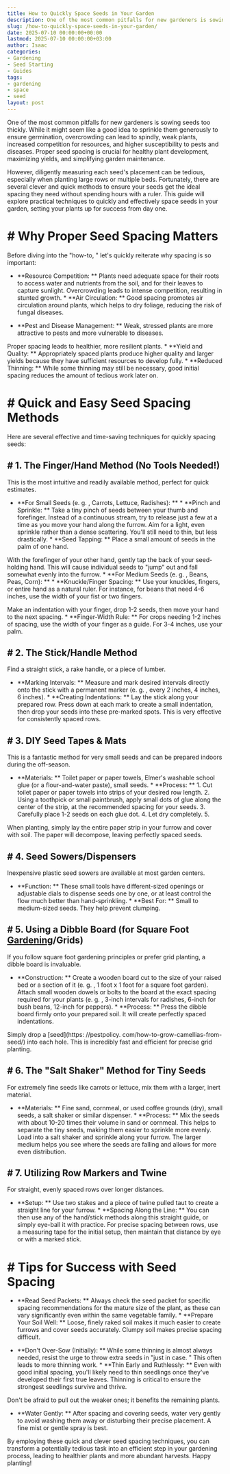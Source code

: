 ```yaml
---
title: How to Quickly Space Seeds in Your Garden
description: One of the most common pitfalls for new gardeners is sowing seeds too thickly. While it might seem like a good idea to sprinkle them generously to ensure...
slug: /how-to-quickly-space-seeds-in-your-garden/
date: 2025-07-10 00:00:00+00:00
lastmod: 2025-07-10 00:00:00+03:00
author: Isaac
categories:
- Gardening
- Seed Starting
- Guides
tags:
- gardening
- space
- seed
layout: post
---
```


One of the most common pitfalls for new gardeners is sowing seeds too thickly. While it might seem like a good idea to sprinkle them generously to ensure germination, overcrowding can lead to spindly, weak plants, increased competition for resources, and higher susceptibility to pests and diseases. Proper seed spacing is crucial for healthy plant development, maximizing yields, and simplifying garden maintenance.

However, diligently measuring each seed's placement can be tedious, especially when planting large rows or multiple beds. Fortunately, there are several clever and quick methods to ensure your seeds get the ideal spacing they need without spending hours with a ruler. This guide will explore practical techniques to quickly and effectively space seeds in your garden, setting your plants up for success from day one.

# # Why Proper Seed Spacing Matters

Before diving into the "how-to, " let's quickly reiterate why spacing is so important:

* **Resource Competition: ** Plants need adequate space for their roots to access water and nutrients from the soil, and for their leaves to capture sunlight. Overcrowding leads to intense competition, resulting in stunted growth. * **Air Circulation: ** Good spacing promotes air circulation around plants, which helps to dry foliage, reducing the risk of fungal diseases.

* **Pest and Disease Management: ** Weak, stressed plants are more attractive to pests and more vulnerable to diseases.

Proper spacing leads to healthier, more resilient plants. * **Yield and Quality: ** Appropriately spaced plants produce higher quality and larger yields because they have sufficient resources to develop fully. * **Reduced Thinning: ** While some thinning may still be necessary, good initial spacing reduces the amount of tedious work later on.

# # Quick and Easy Seed Spacing Methods

Here are several effective and time-saving techniques for quickly spacing seeds:

## # 1. The Finger/Hand Method (No Tools Needed!)

This is the most intuitive and readily available method, perfect for quick estimates.

* **For Small Seeds (e. g. , Carrots, Lettuce, Radishes): ** * **Pinch and Sprinkle: ** Take a tiny pinch of seeds between your thumb and forefinger. Instead of a continuous stream, try to release just a few at a time as you move your hand along the furrow. Aim for a light, even sprinkle rather than a dense scattering. You'll still need to thin, but less drastically. * **Seed Tapping: ** Place a small amount of seeds in the palm of one hand.

With the forefinger of your other hand, gently tap the back of your seed-holding hand. This will cause individual seeds to "jump" out and fall somewhat evenly into the furrow. * **For Medium Seeds (e. g. , Beans, Peas, Corn): ** * **Knuckle/Finger Spacing: ** Use your knuckles, fingers, or entire hand as a natural ruler. For instance, for beans that need 4-6 inches, use the width of your fist or two fingers.

Make an indentation with your finger, drop 1-2 seeds, then move your hand to the next spacing. * **Finger-Width Rule: ** For crops needing 1-2 inches of spacing, use the width of your finger as a guide. For 3-4 inches, use your palm.

## # 2. The Stick/Handle Method

Find a straight stick, a rake handle, or a piece of lumber.

* **Marking Intervals: ** Measure and mark desired intervals directly onto the stick with a permanent marker (e. g. , every 2 inches, 4 inches, 6 inches). * **Creating Indentations: ** Lay the stick along your prepared row. Press down at each mark to create a small indentation, then drop your seeds into these pre-marked spots. This is very effective for consistently spaced rows.

## # 3. DIY Seed Tapes & Mats

This is a fantastic method for very small seeds and can be prepared indoors during the off-season.

* **Materials: ** Toilet paper or paper towels, Elmer's washable school glue (or a flour-and-water paste), small seeds. * **Process: ** 1. Cut toilet paper or paper towels into strips of your desired row length. 2. Using a toothpick or small paintbrush, apply small dots of glue along the center of the strip, at the recommended spacing for your seeds. 3. Carefully place 1-2 seeds on each glue dot. 4. Let dry completely. 5.

When planting, simply lay the entire paper strip in your furrow and cover with soil. The paper will decompose, leaving perfectly spaced seeds.

## # 4. Seed Sowers/Dispensers

Inexpensive plastic seed sowers are available at most garden centers.

* **Function: ** These small tools have different-sized openings or adjustable dials to dispense seeds one by one, or at least control the flow much better than hand-sprinkling. * **Best For: ** Small to medium-sized seeds. They help prevent clumping.

## # 5. Using a Dibble Board (for Square Foot [Gardening](https://pestpolicy.com/how-to-determine-if-old-seeds-are-still-good-for-planting/)/Grids)

If you follow square foot gardening principles or prefer grid planting, a dibble board is invaluable.

* **Construction: ** Create a wooden board cut to the size of your raised bed or a section of it (e. g. , 1 foot x 1 foot for a square foot garden). Attach small wooden dowels or bolts to the board at the exact spacing required for your plants (e. g. , 3-inch intervals for radishes, 6-inch for bush beans, 12-inch for peppers). * **Process: ** Press the dibble board firmly onto your prepared soil. It will create perfectly spaced indentations.

Simply drop a [seed](https: //pestpolicy. com/how-to-grow-camellias-from-seed/) into each hole. This is incredibly fast and efficient for precise grid planting.

## # 6. The "Salt Shaker" Method for Tiny Seeds

For extremely fine seeds like carrots or lettuce, mix them with a larger, inert material.

* **Materials: ** Fine sand, cornmeal, or used coffee grounds (dry), small seeds, a salt shaker or similar dispenser. * **Process: ** Mix the seeds with about 10-20 times their volume in sand or cornmeal. This helps to separate the tiny seeds, making them easier to sprinkle more evenly. Load into a salt shaker and sprinkle along your furrow. The larger medium helps you see where the seeds are falling and allows for more even distribution.

## # 7. Utilizing Row Markers and Twine

For straight, evenly spaced rows over longer distances.

* **Setup: ** Use two stakes and a piece of twine pulled taut to create a straight line for your furrow. * **Spacing Along the Line: ** You can then use any of the hand/stick methods along this straight guide, or simply eye-ball it with practice. For precise spacing between rows, use a measuring tape for the initial setup, then maintain that distance by eye or with a marked stick.

# # Tips for Success with Seed Spacing

* **Read Seed Packets: ** Always check the seed packet for specific spacing recommendations for the mature size of the plant, as these can vary significantly even within the same vegetable family. * **Prepare Your Soil Well: ** Loose, finely raked soil makes it much easier to create furrows and cover seeds accurately. Clumpy soil makes precise spacing difficult.

* **Don't Over-Sow (Initially): ** While some thinning is almost always needed, resist the urge to throw extra seeds in "just in case. " This often leads to more thinning work. * **Thin Early and Ruthlessly: ** Even with good initial spacing, you'll likely need to thin seedlings once they've developed their first true leaves. Thinning is critical to ensure the strongest seedlings survive and thrive.

Don't be afraid to pull out the weaker ones; it benefits the remaining plants.

* **Water Gently: ** After spacing and covering seeds, water very gently to avoid washing them away or disturbing their precise placement. A fine mist or gentle spray is best.

By employing these quick and clever seed spacing techniques, you can transform a potentially tedious task into an efficient step in your gardening process, leading to healthier plants and more abundant harvests. Happy planting!
